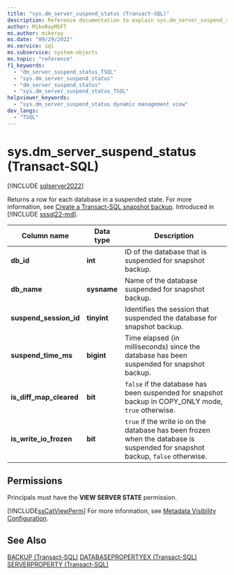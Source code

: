 ```yaml
---
title: "sys.dm_server_suspend_status (Transact-SQL)"
description: Reference documentation to explain sys.dm_server_suspend_status (Transact-SQL) dynamic management view.
author: MikeRayMSFT
ms.author: mikeray
ms.date: "09/29/2022"
ms.service: sql
ms.subservice: system-objects
ms.topic: "reference"
f1_keywords:
  - "dm_server_suspend_status_TSQL"
  - "sys.dm_server_suspend_status"
  - "dm_server_suspend_status"
  - "sys.dm_server_suspend_status_TSQL"
helpviewer_keywords:
  - "sys.dm_server_suspend_status dynamic management view"
dev_langs:
  - "TSQL"
---
```


# sys.dm_server_suspend_status (Transact-SQL)

[!INCLUDE [sqlserver2022](../../includes/applies-to-version/sqlserver2022.md)]

Returns a row for each database in a suspended state. For more information, see [Create a Transact-SQL snapshot backup](../backup-restore/create-a-transact-sql-snapshot-backup.md). Introduced in [!INCLUDE [sssql22-md](../../includes/sssql22-md.md)].
  
|Column name|Data type|Description|  
|-----------------|---------------|-----------------|  
|**db_id**|**int**|ID of the database that is suspended for snapshot backup.|  
|**db_name**|**sysname**|Name of the database suspended for snapshot backup.|  
|**suspend_session_id**|**tinyint**|Identifies the session that suspended the database for snapshot backup.|  
|**suspend_time_ms**|**bigint**|Time elapsed (in milliseconds) since the database has been suspended for snapshot backup.|  
|**is_diff_map_cleared**|**bit**|`false` if the database has been suspended for snapshot backup in COPY_ONLY mode, `true` otherwise.|  
|**is_write_io_frozen**|**bit**|`true` if the write io on the database has been frozen when the database is suspended for snapshot backup, `false` otherwise.|  
  
## Permissions  

Principals must have the **VIEW SERVER STATE** permission.  
  
[!INCLUDE[ssCatViewPerm](../../includes/sscatviewperm-md.md)] For more information, see [Metadata Visibility Configuration](../../relational-databases/security/metadata-visibility-configuration.md).  
  
## See Also

 [BACKUP (Transact-SQL)](../../t-sql/statements/backup-transact-sql.md)
 [DATABASEPROPERTYEX (Transact-SQL)](../../t-sql/functions/databasepropertyex-transact-sql.md)
 [SERVERPROPERTY (Transact-SQL)](../../t-sql/functions/serverproperty-transact-sql.md)
